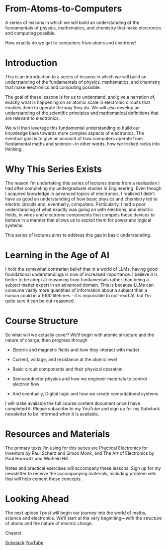 # From-Atoms-to-Computers
A series of lessons in which we will build an understanding of the fundamentals of physics, mathematics, and chemistry that make electronics and computing possible.

How exactly do we get to computers from atoms and electrons?

# Introduction

This is an introduction to a series of lessons in which we will build an understanding of the fundamentals of physics, mathematics, and chemistry that make electronics and computing possible.

The goal of these lessons is for us to understand, and give a narration of, exactly what is happening on an atomic scale in electronic circuits that enables them to operate the way they do. We will also develop an understanding of the scientific principles and mathematical definitions that are relevant to electronics.

We will then leverage this fundamental understanding to build our knowledge base towards more complex aspects of electronics. The eventual goal is to give an account of how computers operate from fundamental maths and science—in other words, how we tricked rocks into thinking.

# Why This Series Exists

The reason I’m undertaking this series of lectures stems from a realisation I had after completing my undergraduate studies in Engineering. Even though I acquired knowledge in advanced topics of electronics, I realised I didn’t have as good an understanding of how basic physics and chemistry led to electric circuits and, eventually, computers. Particularly, I had a poor understanding of what exactly was going on with electrons, and electric fields, in wires and electronic components that compels these devices to behave in a manner that allows us to exploit them for power and logical systems.

This series of lectures aims to address this gap in basic understanding.

# Learning in the Age of AI

I hold the somewhat contrarian belief that in a world of LLMs, having good foundational understandings is now of increased importance. I believe it is better to be adept at reasoning from fundamentals rather than being a subject matter expert in an advanced domain. This is because LLMs can consume vastly more quantities of information about a subject than a human could in a 1000 lifetimes - it is impossible to out-read AI, but I’m quite sure it can be out-reasoned.

# Course Structure

So what will we actually cover? We’ll begin with atomic structure and the nature of charge, then progress through

- Electric and magnetic fields and how they interact with matter

- Current, voltage, and resistance at the atomic level

- Basic circuit components and their physical operation

- Semiconductor physics and how we engineer materials to control electron flow

- And eventually, Digital logic and how we create computational systems

I will make available the full course content document once I have completed it. Please subscribe to my YouTube and sign up for my Substack newsletter to be informed when it is available.

# Resources and Materials

The primary texts I’m using for this series are Practical Electronics for Inventors by Paul Scherz and Simon Monk, and The Art of Electronics by Paul Horowitz and Winfield Hill.


Notes and practical exercises will accompany these lessons. Sign up for my newsletter to receive the accompanying materials, including problem sets that will help cement these concepts.

# Looking Ahead

The next upload I post will begin our journey into the world of maths, science and electronics. We’ll start at the very beginning—with the structure of atoms and the nature of electric charge.

Cheers!

[Substack]([url](https://open.substack.com/pub/dalitsob/p/atoms-to-computers-an-introduction?r=60hvp1&utm_campaign=post&utm_medium=web&showWelcomeOnShare=true))
[YouTube](https://www.youtube.com/@dalitsob)

